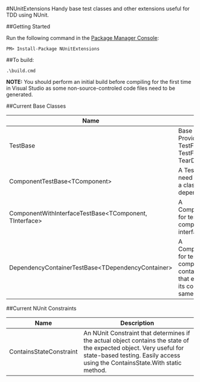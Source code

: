 #NUnitExtensions
Handy base test classes and other extensions useful for TDD using NUnit.

##Getting Started

Run the following command in the [Package Manager Console](http://docs.nuget.org/docs/start-here/using-the-package-manager-console):

    PM> Install-Package NUnitExtensions

##To build:

    .\build.cmd

**NOTE:** You should perform an initial build before compiling for the first time in Visual Studio as some non-source-controled code files need to be generated.

##Current Base Classes

Name | Description 
--- | --- 
TestBase | Base class for all test classes.  Provides simple overrides for TestFixtureSetUp, TestFixtureTearDown, SetUp, and TearDown attributes.
ComponentTestBase&lt;TComponent&gt; | A TestBase for test classes that need to test a component, which is a class that uses constructor-based dependency injection.
ComponentWithInterfaceTestBase&lt;TComponent, TInterface&gt; | A ComponentTestBase&lt;TComponent&gt; for test classes that need to test a component that implements an interface.
DependencyContainerTestBase&lt;TDependencyContainer&gt; | A ComponentTestBase&lt;TComponent&gt; for test classes that need to test a component that is a dependency container, which is a simple class that exposes all the parameters to its constructor via properties of the same name.
    
##Current NUnit Constraints

Name | Description
--- | ---
ContainsStateConstraint | An NUnit Constraint that determines if the actual object contains the state of the expected object.  Very useful for state-based testing.  Easily access using the ContainsState.With static method.
